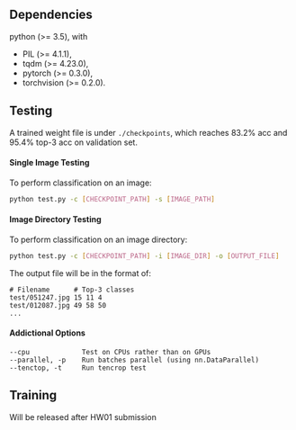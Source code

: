 ## Dependencies

python (>= 3.5), with

- PIL (>= 4.1.1),
- tqdm (>= 4.23.0),
- pytorch (>= 0.3.0),
- torchvision (>= 0.2.0).

## Testing

A trained weight file is under `./checkpoints`, which reaches 83.2% acc and 95.4% top-3 acc on validation set.

#### Single Image Testing

To perform classification on an image:

```bash
python test.py -c [CHECKPOINT_PATH] -s [IMAGE_PATH]
```

#### Image Directory Testing

To perform classification on an image directory:

```bash
python test.py -c [CHECKPOINT_PATH] -i [IMAGE_DIR] -o [OUTPUT_FILE]
```

The output file will be in the format of:

```
# Filename      # Top-3 classes
test/051247.jpg 15 11 4
test/012087.jpg 49 58 50
...
```

#### Addictional Options

```
--cpu             Test on CPUs rather than on GPUs
--parallel, -p    Run batches parallel (using nn.DataParallel)
--tenctop, -t     Run tencrop test
```



## Training

Will be released after HW01 submission




